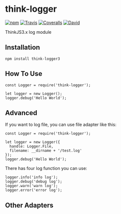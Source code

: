# think-logger

[![npm](https://img.shields.io/npm/v/think-logger3.svg?style=flat-square)]()
[![Travis](https://img.shields.io/travis/thinkjs/think-logger3.svg?style=flat-square)]()
[![Coveralls](https://img.shields.io/coveralls/thinkjs/think-logger3.svg?style=flat-square)]()
[![David](https://img.shields.io/david/strongloop/think-logger3.svg?style=flat-square)]()

ThinkJS3.x log module

## Installation

    npm install think-logger3


## How To Use

    const Logger = require('think-logger');
    
    let logger = new Logger();
    logger.debug('Hello World');
    

## Advanced

If you want to log file, you can use file adapter like this:

    const Logger = require('think-logger');

    let logger = new Logger({
      handle: Logger.File,
      filename: __dirname + '/test.log'
    });
    logger.debug('Hello World');


There has four log function you can use:

    logger.info('info log');
    logger.debug('debug log');
    logger.warn('warn log');
    logger.error('error log');

## Other Adapters





